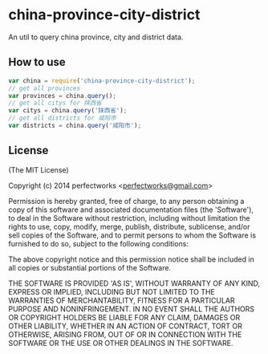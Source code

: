 
# china-province-city-district

  An util to query china province, city and district data.

## How to use

```javascript
var china = require('china-province-city-district');
// get all provinces
var provinces = china.query();
// get all citys for 陕西省
var citys = china.query('陕西省');
// get all districts for 咸阳市
var districts = china.query('咸阳市');
```

## License 

(The MIT License)

Copyright (c) 2014 perfectworks &lt;perfectworks@gmail.com&gt;

Permission is hereby granted, free of charge, to any person obtaining
a copy of this software and associated documentation files (the
'Software'), to deal in the Software without restriction, including
without limitation the rights to use, copy, modify, merge, publish,
distribute, sublicense, and/or sell copies of the Software, and to
permit persons to whom the Software is furnished to do so, subject to
the following conditions:

The above copyright notice and this permission notice shall be
included in all copies or substantial portions of the Software.

THE SOFTWARE IS PROVIDED 'AS IS', WITHOUT WARRANTY OF ANY KIND,
EXPRESS OR IMPLIED, INCLUDING BUT NOT LIMITED TO THE WARRANTIES OF
MERCHANTABILITY, FITNESS FOR A PARTICULAR PURPOSE AND NONINFRINGEMENT.
IN NO EVENT SHALL THE AUTHORS OR COPYRIGHT HOLDERS BE LIABLE FOR ANY
CLAIM, DAMAGES OR OTHER LIABILITY, WHETHER IN AN ACTION OF CONTRACT,
TORT OR OTHERWISE, ARISING FROM, OUT OF OR IN CONNECTION WITH THE
SOFTWARE OR THE USE OR OTHER DEALINGS IN THE SOFTWARE.
